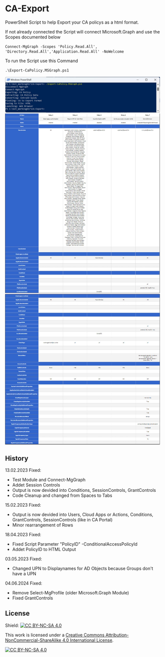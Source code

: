# CA-Export
PowerShell Script to help Export your CA policys as a html format. 

If not already connected the Script will connect Microsoft.Graph and use the Scopes documented below

```posh
Connect-MgGraph -Scopes 'Policy.Read.All', 'Directory.Read.All','Application.Read.All' -NoWelcome
```

To run the Script use this Command

```posh
.\Export-CaPolicy.MSGraph.ps1
```

![Export-CaPolicy_01](Export-CaPolicy_01.jpg)
![Export-CaPolicy_02](Export-CaPolicy_02.jpg)
![Export-CaPolicy_03](Export-CaPolicy_03.jpg)

## History
13.02.2023 Fixed:
- Test Module and Connect-MgGraph
- Addet Session Controls
- Output is now devided into Conditions, SessionControls, GrantControls
- Code Cleanup and changed from Spaces to Tabs

15.02.2023 Fixed:
- Output is now devided into Users, Cloud Apps or Actions, Conditions, GrantControls, SessionControls (like in CA Portal)
- Minor rearrangement of Rows

18.04.2023 Fixed:
- Fixed Script Parameter "PolicyID" -ConditionalAccessPolicyId
- Addet PolicyID to HTML Output
	
03.05.2023 Fixed:
- Changed UPN to Displaynames for AD Objects because Groups don't have a UPN

04.06.2024 Fixed:
- Remove Select-MgProfile (older Microsoft.Graph Module)
- Fixed GrantControls

## License

Shield: [![CC BY-NC-SA 4.0][cc-by-nc-sa-shield]][cc-by-nc-sa]

This work is licensed under a
[Creative Commons Attribution-NonCommercial-ShareAlike 4.0 International License][cc-by-nc-sa].

[![CC BY-NC-SA 4.0][cc-by-nc-sa-image]][cc-by-nc-sa]

[cc-by-nc-sa]: http://creativecommons.org/licenses/by-nc-sa/4.0/
[cc-by-nc-sa-image]: https://licensebuttons.net/l/by-nc-sa/4.0/88x31.png
[cc-by-nc-sa-shield]: https://img.shields.io/badge/License-CC%20BY--NC--SA%204.0-lightgrey.svg
